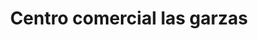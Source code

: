 ---
title: "Centro comercial las garzas"
url: /lecheria/centro-comercial-las-garzas-avenida-intercomunal-andres-bello-2/
shop: centro comercial
---